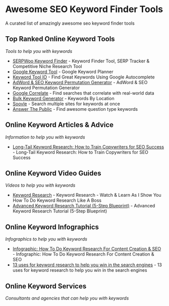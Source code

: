 # Awesome SEO Keyword Finder Tools
A curated list of amazingly awesome seo keyword finder tools

Top Ranked Online Keyword Tools
------
*Tools to help you with keywords*

* [SERPWoo Keyword Finder](https://www.serpwoo.com/learning-center/guide/interface/keyword-finder/ "Keyword Finder, SERP Tracker, & Competitive Niche Research") - Keyword Finder Tool, SERP Tracker & Competitive Niche Research Tool
* [Google Keyword Tool](https://adwords.google.com/KeywordPlanner "") - Google Keyword Planner
* [Keyword Tool IO](https://keywordtool.io/ "") - Find Great Keywords Using Google Autocomplete
* [AdWord & SEO Keyword Permutation Generator](http://seo.danzambonini.com/# "") - AdWord & SEO Keyword Permutation Generator
* [Google Correlate](https://www.google.com/trends/correlate "") - Find searches that correlate with real-world data
* [Bulk Keyword Generator](http://www.imforsmb.com/tools/bulk-keyword-generator/ "") - Keywords By Location
* [Soovle](https://soovle.com/ "") - Search multiple sites for keywords at once
* [Answer The Public](https://answerthepublic.com/ "") - Find awesome question type keywords



Online Keyword Articles & Advice
------
*Information to help you with keywords*

* [Long-Tail Keyword Research: How to Train Copywriters for SEO Success](https://www.searchenginejournal.com/keyword-research-seo-copywriting/207588/ "searchenginejournal.com") - Long-Tail Keyword Research: How to Train Copywriters for SEO Success




Online Keyword Video Guides
------
*Videos to help you with keywords*

* [Keyword Research](https://www.youtube.com/watch?v=O_FfdjNOgpQ "") - Keyword Research - Watch & Learn As I Show You How To Do Keyword Research Like A Boss
* [Advanced Keyword Research Tutorial (5-Step Blueprint)](https://www.youtube.com/watch?v=TaOA_Zy2XUw "") - Advanced Keyword Research Tutorial (5-Step Blueprint)



Online Keyword Infographics
------
*Infographics to help you with keywords*

* [Infographic: How To Do Keyword Research For Content Creation & SEO](https://searchengineland.com/infographic-how-to-do-keyword-research-for-seo-134202 "") - Infographic: How To Do Keyword Research For Content Creation & SEO
* [13 uses for keyword research to help you win in the search engines](https://searchengineland.com/13-uses-keyword-research-help-win-search-engines-258124 "") - 13 uses for keyword research to help you win in the search engines


Online Keyword Services
------
*Consultants and agencies that can help you with keywords*



